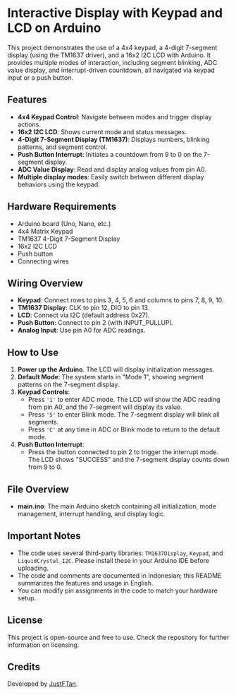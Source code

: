 # Interactive Display with Keypad and LCD on Arduino

This project demonstrates the use of a 4x4 keypad, a 4-digit 7-segment display (using the TM1637 driver), and a 16x2 I2C LCD with Arduino. It provides multiple modes of interaction, including segment blinking, ADC value display, and interrupt-driven countdown, all navigated via keypad input or a push button.

## Features

- **4x4 Keypad Control**: Navigate between modes and trigger display actions.
- **16x2 I2C LCD**: Shows current mode and status messages.
- **4-Digit 7-Segment Display (TM1637)**: Displays numbers, blinking patterns, and segment control.
- **Push Button Interrupt**: Initiates a countdown from 9 to 0 on the 7-segment display.
- **ADC Value Display**: Read and display analog values from pin A0.
- **Multiple display modes**: Easily switch between different display behaviors using the keypad.

## Hardware Requirements

- Arduino board (Uno, Nano, etc.)
- 4x4 Matrix Keypad
- TM1637 4-Digit 7-Segment Display
- 16x2 I2C LCD
- Push button
- Connecting wires

## Wiring Overview

- **Keypad**: Connect rows to pins 3, 4, 5, 6 and columns to pins 7, 8, 9, 10.
- **TM1637 Display**: CLK to pin 12, DIO to pin 13.
- **LCD**: Connect via I2C (default address 0x27).
- **Push Button**: Connect to pin 2 (with INPUT_PULLUP).
- **Analog Input**: Use pin A0 for ADC readings.

## How to Use

1. **Power up the Arduino**. The LCD will display initialization messages.
2. **Default Mode**: The system starts in "Mode 1", showing segment patterns on the 7-segment display.
3. **Keypad Controls**:
    - Press `'1'` to enter ADC mode. The LCD will show the ADC reading from pin A0, and the 7-segment will display its value.
    - Press `'5'` to enter Blink mode. The 7-segment display will blink all segments.
    - Press `'C'` at any time in ADC or Blink mode to return to the default mode.
4. **Push Button Interrupt**:
    - Press the button connected to pin 2 to trigger the interrupt mode. The LCD shows "SUCCESS" and the 7-segment display counts down from 9 to 0.

## File Overview

- **main.ino**: The main Arduino sketch containing all initialization, mode management, interrupt handling, and display logic.

## Important Notes

- The code uses several third-party libraries: `TM1637Display`, `Keypad`, and `LiquidCrystal_I2C`. Please install these in your Arduino IDE before uploading.
- The code and comments are documented in Indonesian; this README summarizes the features and usage in English.
- You can modify pin assignments in the code to match your hardware setup.

## License

This project is open-source and free to use. Check the repository for further information on licensing.

## Credits

Developed by [JustFTan](https://github.com/JustFTan).

